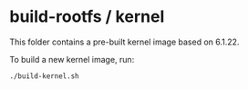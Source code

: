 # build-rootfs / kernel

This folder contains a pre-built kernel image based on 6.1.22.

To build a new kernel image, run:

```bash
./build-kernel.sh
```
